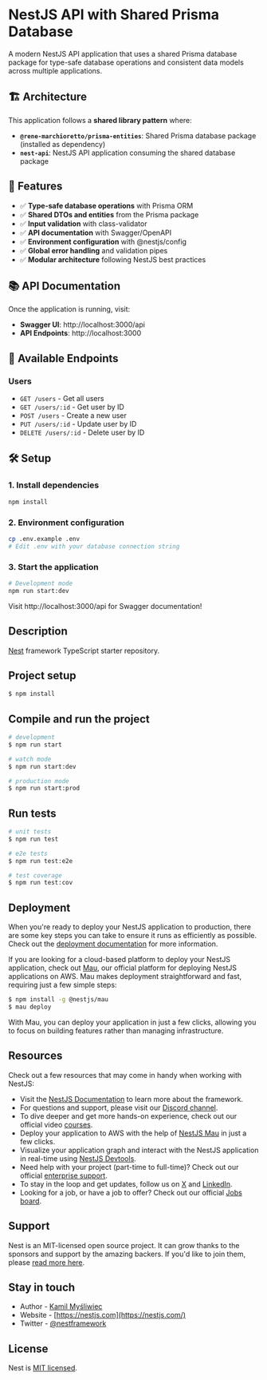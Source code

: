 # NestJS API with Shared Prisma Database

A modern NestJS API application that uses a shared Prisma database package for type-safe database operations and consistent data models across multiple applications.

## 🏗️ Architecture

This application follows a **shared library pattern** where:

- **`@rene-marchioretto/prisma-entities`**: Shared Prisma database package (installed as dependency)
- **`nest-api`**: NestJS API application consuming the shared database package

## 🚀 Features

- ✅ **Type-safe database operations** with Prisma ORM
- ✅ **Shared DTOs and entities** from the Prisma package
- ✅ **Input validation** with class-validator
- ✅ **API documentation** with Swagger/OpenAPI
- ✅ **Environment configuration** with @nestjs/config
- ✅ **Global error handling** and validation pipes
- ✅ **Modular architecture** following NestJS best practices

## 📚 API Documentation

Once the application is running, visit:

- **Swagger UI**: http://localhost:3000/api
- **API Endpoints**: http://localhost:3000

## 🔧 Available Endpoints

### Users

- `GET /users` - Get all users
- `GET /users/:id` - Get user by ID
- `POST /users` - Create a new user
- `PUT /users/:id` - Update user by ID
- `DELETE /users/:id` - Delete user by ID

## 🛠️ Setup

### 1. Install dependencies

```bash
npm install
```

### 2. Environment configuration

```bash
cp .env.example .env
# Edit .env with your database connection string
```

### 3. Start the application

```bash
# Development mode
npm run start:dev
```

Visit http://localhost:3000/api for Swagger documentation!

  <!--[![Backers on Open Collective](https://opencollective.com/nest/backers/badge.svg)](https://opencollective.com/nest#backer)
  [![Sponsors on Open Collective](https://opencollective.com/nest/sponsors/badge.svg)](https://opencollective.com/nest#sponsor)-->

## Description

[Nest](https://github.com/nestjs/nest) framework TypeScript starter repository.

## Project setup

```bash
$ npm install
```

## Compile and run the project

```bash
# development
$ npm run start

# watch mode
$ npm run start:dev

# production mode
$ npm run start:prod
```

## Run tests

```bash
# unit tests
$ npm run test

# e2e tests
$ npm run test:e2e

# test coverage
$ npm run test:cov
```

## Deployment

When you're ready to deploy your NestJS application to production, there are some key steps you can take to ensure it runs as efficiently as possible. Check out the [deployment documentation](https://docs.nestjs.com/deployment) for more information.

If you are looking for a cloud-based platform to deploy your NestJS application, check out [Mau](https://mau.nestjs.com), our official platform for deploying NestJS applications on AWS. Mau makes deployment straightforward and fast, requiring just a few simple steps:

```bash
$ npm install -g @nestjs/mau
$ mau deploy
```

With Mau, you can deploy your application in just a few clicks, allowing you to focus on building features rather than managing infrastructure.

## Resources

Check out a few resources that may come in handy when working with NestJS:

- Visit the [NestJS Documentation](https://docs.nestjs.com) to learn more about the framework.
- For questions and support, please visit our [Discord channel](https://discord.gg/G7Qnnhy).
- To dive deeper and get more hands-on experience, check out our official video [courses](https://courses.nestjs.com/).
- Deploy your application to AWS with the help of [NestJS Mau](https://mau.nestjs.com) in just a few clicks.
- Visualize your application graph and interact with the NestJS application in real-time using [NestJS Devtools](https://devtools.nestjs.com).
- Need help with your project (part-time to full-time)? Check out our official [enterprise support](https://enterprise.nestjs.com).
- To stay in the loop and get updates, follow us on [X](https://x.com/nestframework) and [LinkedIn](https://linkedin.com/company/nestjs).
- Looking for a job, or have a job to offer? Check out our official [Jobs board](https://jobs.nestjs.com).

## Support

Nest is an MIT-licensed open source project. It can grow thanks to the sponsors and support by the amazing backers. If you'd like to join them, please [read more here](https://docs.nestjs.com/support).

## Stay in touch

- Author - [Kamil Myśliwiec](https://twitter.com/kammysliwiec)
- Website - [https://nestjs.com](https://nestjs.com/)
- Twitter - [@nestframework](https://twitter.com/nestframework)

## License

Nest is [MIT licensed](https://github.com/nestjs/nest/blob/master/LICENSE).

